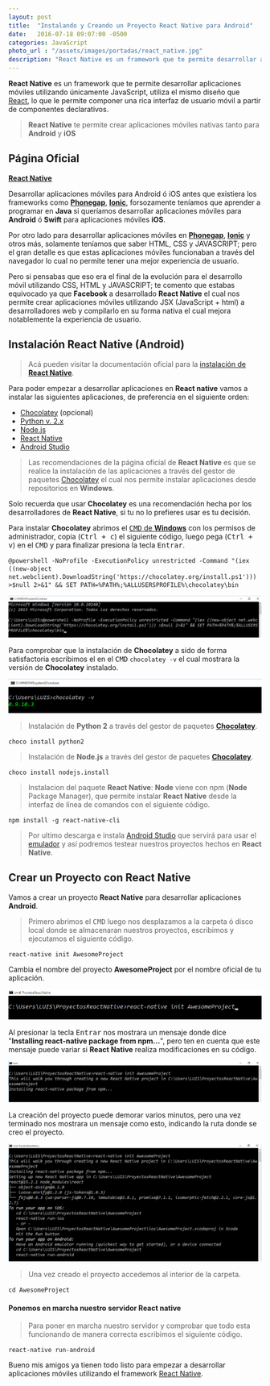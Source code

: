 ```yaml
---
layout: post
title:  "Instalando y Creando un Proyecto React Native para Android"
date:   2016-07-18 09:07:00 -0500
categories: JavaScript
photo_url : "/assets/images/portadas/react_native.jpg"
description: "React Native es un framework que te permite desarrollar aplicaciones móviles nativas utilizando únicamente JavaScript"
---
```

**React Native** es un framework que te permite desarrollar aplicaciones móviles utilizando únicamente JavaScript, utiliza el mismo diseño que <a class="link" href="https://facebook.github.io/react/" target="_blank">React</a>, lo que le permite componer una rica interfaz de usuario móvil a partir de componentes declarativos.

> **React Native** te permite crear aplicaciones móviles nativas tanto para **Android** y **iOS**

## Página Oficial

<a class="btn btn-link" href="https://facebook.github.io/react-native/" target="_blank"><strong>React Native</strong></a>

Desarrollar aplicaciones móviles para Android ó iOS antes que existiera los frameworks como <a href="http://phonegap.com/" target="_blank"><strong>Phonegap</strong></a>, <a href="http://ionicframework.com/" target="_blank"><strong>Ionic</strong></a>, forsozamente teníamos que aprender a programar en **Java** si queríamos desarrollar aplicaciones móviles para **Android** ó **Swift** para aplicaciones móviles **iOS**.

Por otro lado para desarrollar aplicaciones móviles en <a href="http://phonegap.com/" target="_blank"><strong>Phonegap</strong></a>, <a href="http://ionicframework.com/" target="_blank"><strong>Ionic</strong></a> y otros más, solamente teníamos que saber HTML, CSS y JAVASCRIPT; pero el gran detalle es que estas aplicaciones móviles funcionaban a través del navegador lo cual no permite tener una mejor experiencia de usuario.

Pero si pensabas que eso era el final de la evolución para el desarrollo móvil utilizando CSS, HTML y JAVASCRIPT; te comento que estabas equivocado ya que **Facebook** a desarrollado **React Native** el cual nos permite crear aplicaciones móviles utilizando JSX (JavaScript + html) a desarrolladores web y compilarlo en su forma nativa el cual mejora notablemente la experiencia de usuario.

## Instalación React Native (Android)

> Acá pueden visitar la documentación oficial para la <a href="https://facebook.github.io/react-native/docs/getting-started.html" target="_blank">instalación de <strong>React Native</strong></a>.

Para poder empezar a desarrollar aplicaciones en **React native** vamos a instalar las siguientes aplicaciones, de preferencia en el siguiente orden:

<ul class="lista-desordenada" target="_blank">
	<li><a href="https://chocolatey.org" target="_blank">Chocolatey</a> (opcional)</li>
	<li><a href="https://www.python.org/downloads/" target="_blank">Python v. 2.x</a></li>
	<li><a href="https://nodejs.org/en/" target="_blank">Node.js</a></li>
	<li><a href="https://facebook.github.io/react-native/" target="_blank">React Native</a></li>
	<li><a href="http://01luisrene.com/blog/2016/07/21/android-studio/" target="_blank">Android Studio</a></li>
</ul>

> Las recomendaciones de la página oficial de **React Native** es que se realice la instalación de las aplicaciones a través del gestor de paquetes <a class="link" href="https://chocolatey.org/install#alternative-installation-options" target="_blank">Chocolatey</a> el cual nos permite instalar aplicaciones desde repositorios en **Windows**.

Solo recuerda que usar **Chocolatey** es una recomendación hecha por los desarrolladores de **React Native**, si tu no lo prefieres usar es tu decisión.

Para instalar **Chocolatey** abrimos el <a href="/assets/images/posts/react_native/cmd_admin.png" target="_blank"><kbd>CMD</kbd> de **Windows**</a> con los permisos de administrador, copia (<kbd>Ctrl + c</kbd>) el siguiente código, luego pega (<kbd>Ctrl + v</kbd>) en el <kbd>CMD</kbd> y para finalizar presiona la tecla <kbd>Entrar</kbd>.

```shell
@powershell -NoProfile -ExecutionPolicy unrestricted -Command "(iex ((new-object net.webclient).DownloadString('https://chocolatey.org/install.ps1'))) >$null 2>&1" && SET PATH=%PATH%;%ALLUSERSPROFILE%\chocolatey\bin
```

![imagen powershell](/assets/images/posts/react_native/powershell.png)

Para comprobar que la instalación de **Chocolatey** a sido de forma satisfactoria escribimos el en el <kbd>CMD</kbd> `chocolatey -v` el cual mostrara la versión de **Chocolatey** instalado.

![versión de chocolatey](/assets/images/posts/react_native/chocolatey_v.png)

> Instalación de **Python 2** a través del gestor de paquetes <a href="https://chocolatey.org/packages/python2">**Chocolatey**</a>.

```shell
choco install python2
```

> Instalación de **Node.js** a través del gestor de paquetes <a href="https://chocolatey.org/packages/nodejs.install">**Chocolatey**</a>.

```shell
choco install nodejs.install
```

> Instalacion del paquete **React Native**: **Node** viene con npm (**Node** Package Manager), que permite instalar **React Native** desde la interfaz de línea de comandos con el siguiente código.

```shell
npm install -g react-native-cli
```

> Por ultimo descarga e instala <a href="http://01luisrene.com/blog/2016/07/21/android-studio/">Android Studio</a> que servirá para usar el <a href="#">emulador</a> y así podremos testear nuestros proyectos hechos en **React Native**.

## Crear un Proyecto con React Native

Vamos a crear un proyecto **React Native** para desarrollar aplicaciones **Android**.

> Primero abrimos el <kbd>CMD</kbd> luego nos desplazamos a la carpeta ó disco local donde se almacenaran nuestros proyectos, escribimos y ejecutamos el siguiente código.

```shell
react-native init AwesomeProject
```

Cambia el nombre del proyecto **AwesomeProject** por el nombre oficial de tu aplicación.

![Crear un proyecto React Native](/assets/images/posts/react_native/react_native_new_project.png)

Al presionar la tecla <kbd>Entrar</kbd> nos mostrara un mensaje donde dice "**Installing react-native package from npm...**", pero ten en cuenta que este mensaje puede variar si **React Native** realiza modificaciones en su código.

![Crear un proyecto React Native](/assets/images/posts/react_native/init_project.png)

La creación del proyecto puede demorar varios minutos, pero una vez terminado nos mostrara un mensaje como esto, indicando la ruta donde se creo el proyecto.

![Crear un proyecto React Native](/assets/images/posts/react_native/react_native_finish.png)

> Una vez creado el proyecto accedemos al interior de la carpeta.

```shell
cd AwesomeProject
```

#### Ponemos en marcha nuestro servidor React native

> Para poner en marcha nuestro servidor y comprobar que todo esta funcionando de manera correcta escribimos el siguiente código.

```shell
react-native run-android
```

Bueno mis amigos ya tienen todo listo para empezar a desarrollar aplicaciones móviles utilizando el framework <a href="https://facebook.github.io/react-native/" target="_blank">React Native</a>.